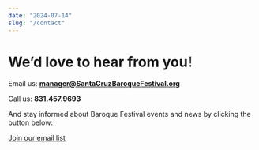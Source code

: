 ```yaml
---
date: "2024-07-14"
slug: "/contact"
---
```


# We’d love to hear from you!

Email us: **manager@SantaCruzBaroqueFestival.org**

Call us: **831.457.9693**

And stay informed about Baroque Festival events and news by clicking the button below:

[Join our email list](https://mailchi.mp/f494e1a9e41e/receive-concert-information-from-the-baroque-festival)
